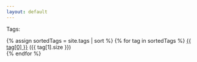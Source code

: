 ```yaml
---
layout: default
---
```

Tags:
<div class="tags">
  {% assign sortedTags = site.tags | sort %}
  {% for tag in sortedTags %}
    <a href="/tag/{{ tag[0] }}">{{ tag[0] }}</a> ({{ tag[1].size }})<br>
  {% endfor %}
</div>
